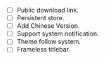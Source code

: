 - [ ] Public download link.
- [ ] Persistent store.
- [ ] Add Chinese Version.
- [ ] Support system notification.
- [ ] Theme follow system.
- [ ] Frameless titlebar.
